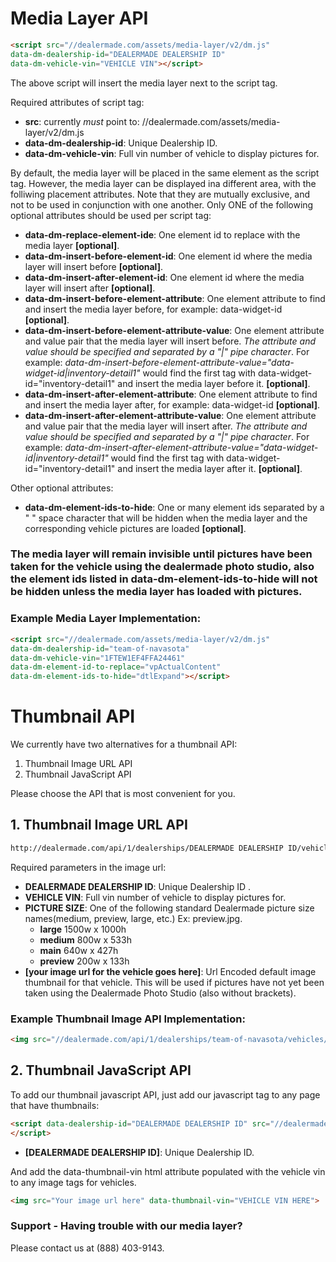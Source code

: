 # Media Layer API

```html
<script src="//dealermade.com/assets/media-layer/v2/dm.js" 
data-dm-dealership-id="DEALERMADE DEALERSHIP ID" 
data-dm-vehicle-vin="VEHICLE VIN"></script>
```

The above script will insert the media layer next to the script tag.

Required attributes of script tag:
* **src**: currently _must_ point to: //dealermade.com/assets/media-layer/v2/dm.js   
* **data-dm-dealership-id**: Unique Dealership ID.
* **data-dm-vehicle-vin**: Full vin number of vehicle to display pictures for.

By default, the media layer will be placed in the same element as the script tag. However, the media layer can be displayed ina different area, with the folliwing placement attributes. Note that they are mutually exclusive, and not to be used in conjunction with one another. Only ONE of the following optional attributes should be used per script tag:
* **data-dm-replace-element-ide**: One element id to replace with the media layer **[optional]**.
* **data-dm-insert-before-element-id**: One element id where the media layer will insert before  **[optional]**.
* **data-dm-insert-after-element-id**: One element id where the media layer will insert after **[optional]**.
* **data-dm-insert-before-element-attribute**: One element attribute to find and insert the media layer before, for example: data-widget-id  **[optional]**.
* **data-dm-insert-before-element-attribute-value**: One element attribute and value pair that the media layer will insert before. _The attribute and value should be specified and separated by a "|" pipe character_. For example: _data-dm-insert-before-element-attribute-value="data-widget-id|inventory-detail1"_ would find the first tag with data-widget-id="inventory-detail1" and insert the media layer before it. **[optional]**.
* **data-dm-insert-after-element-attribute**: One element attribute to find and insert the media layer after, for example: data-widget-id  **[optional]**.
* **data-dm-insert-after-element-attribute-value**: One element attribute and value pair that the media layer will insert after. _The attribute and value should be specified and separated by a "|" pipe character_. For example: _data-dm-insert-after-element-attribute-value="data-widget-id|inventory-detail1"_ would find the first tag with data-widget-id="inventory-detail1" and insert the media layer after it. **[optional]**.

Other optional attributes:
* **data-dm-element-ids-to-hide**: One or many element ids separated by a " " space character that will be hidden when the media layer and the corresponding vehicle pictures are loaded  **[optional]**.

### The media layer will remain invisible until pictures have been taken for the vehicle using the dealermade photo studio, also the element ids listed in data-dm-element-ids-to-hide will not be hidden unless the media layer has loaded with pictures.

### Example Media Layer Implementation:

```html
<script src="//dealermade.com/assets/media-layer/v2/dm.js" 
data-dm-dealership-id="team-of-navasota" 
data-dm-vehicle-vin="1FTEW1EF4FFA24461"
data-dm-element-id-to-replace="vpActualContent"
data-dm-element-ids-to-hide="dtlExpand"></script>
```


# Thumbnail API

We currently have two alternatives for a thumbnail API:

1. Thumbnail Image URL API
2. Thumbnail JavaScript API

Please choose the API that is most convenient for you.

## 1. Thumbnail Image URL API
```html
http://dealermade.com/api/1/dealerships/DEALERMADE DEALERSHIP ID/vehicles/VEHICLE VIN/images/PICTURE SIZE.jpg?default_image_url=[your image url for the vehicle goes here]
```

Required parameters in the image url:
* **DEALERMADE DEALERSHIP ID**: Unique Dealership ID .
* **VEHICLE VIN**: Full vin number of vehicle to display pictures for.
* **PICTURE SIZE**: One of the following standard Dealermade picture size names(medium, preview, large, etc.) Ex: preview.jpg.
  * **large** 1500w x 1000h
  * **medium** 800w x 533h
  * **main** 640w x 427h
  * **preview** 200w x 133h
* **[your image url for the vehicle goes here]**: Url Encoded default image thumbnail for that vehicle.  This will be used if pictures have not yet been taken using the Dealermade Photo Studio (also without brackets).

### Example Thumbnail Image API Implementation:

```html
<img src="//dealermade.com/api/1/dealerships/team-of-navasota/vehicles/1FTFW1ET3DKD06282/images/preview.jpg?default_image_url=http%3A%2F%2Ftagoreimg.d2fs.net%2Fimg%2Fused%2Fford%2Ff-150%2F1ftfw1et3dkd06282%2F3777d222-6258-4cf3-b694-6d6acd014c01.jpeg%3Fw%3D160%26h%3D120"/>
```

## 2. Thumbnail JavaScript API

To add our thumbnail javascript API, just add our javascript tag to any page that have thumbnails:

```html
<script data-dealership-id="DEALERMADE DEALERSHIP ID" src="//dealermade.com/assets/thumbnails/v1/api.js">
</script>
```
* **[DEALERMADE DEALERSHIP ID]**: Unique Dealership ID.

And add the data-thumbnail-vin html attribute populated with the vehicle vin to any image tags for vehicles.

```html
<img src="Your image url here" data-thumbnail-vin="VEHICLE VIN HERE">
```




### Support - Having trouble with our media layer? 
Please contact us at (888) 403-9143.

